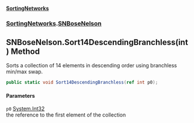 #### [SortingNetworks](./index.md 'index')
### [SortingNetworks](./SortingNetworks.md 'SortingNetworks').[SNBoseNelson](./SortingNetworks-SNBoseNelson.md 'SortingNetworks.SNBoseNelson')
## SNBoseNelson.Sort14DescendingBranchless(int) Method
Sorts a collection of 14 elements in descending order using branchless min/max swap.  
```csharp
public static void Sort14DescendingBranchless(ref int p0);
```
#### Parameters
<a name='SortingNetworks-SNBoseNelson-Sort14DescendingBranchless(int)-p0'></a>
`p0` [System.Int32](https://docs.microsoft.com/en-us/dotnet/api/System.Int32 'System.Int32')  
the reference to the first element of the collection  
  
